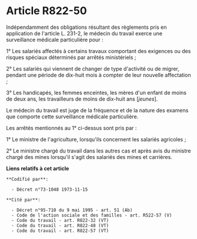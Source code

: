 # Article R822-50

Indépendamment des obligations résultant des règlements pris en application de l'article L. 231-2, le médecin du travail
exerce une surveillance médicale particulière pour :

1° Les salariés affectés à certains travaux comportant des exigences ou des risques spéciaux déterminés par arrêtés
ministériels ;

2° Les salariés qui viennent de changer de type d'activité ou de migrer, pendant une période de dix-huit mois à compter de
leur nouvelle affectation ;

3° Les handicapés, les femmes enceintes, les mères d'un enfant de moins de deux ans, les travailleurs de moins de dix-huit
ans [*jeunes*].

Le médecin du travail est juge de la fréquence et de la nature des examens que comporte cette surveillance médicale
particulière.

Les arrêtés mentionnés au 1° ci-dessus sont pris par :

1° Le ministre de l'agriculture, lorsqu'ils concernent les salariés agricoles ;

2° Le ministre chargé du travail dans les autres cas et après avis du ministre chargé des mines lorsqu'il s'agit des salariés
des mines et carrières.

**Liens relatifs à cet article**

	**Codifié par**:

	  - Décret n°73-1048 1973-11-15

	**Cité par**:

	  - Décret n°95-710 du 9 mai 1995 - art. 51 (Ab)
	  - Code de l'action sociale et des familles - art. R522-57 (V)
	  - Code du travail - art. R822-32 (VT)
	  - Code du travail - art. R822-48 (VT)
	  - Code du travail - art. R822-57 (VT)
